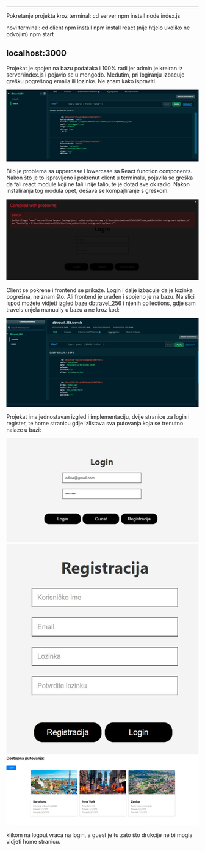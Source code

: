 --------------------------------------------------
Pokretanje projekta kroz terminal:
cd server
npm install
node index.js

novi terminal:
cd client
npm install
npm install react (nije htjelo ukoliko ne odvojim)
npm start

localhost:3000
----------------------------------------------------
Projekat je spojen na bazu podataka i 100% radi jer admin je kreiran iz server\index.js i pojavio se u mongodb. Međutim, pri logiranju izbacuje grešku pogrešnog emaila ili lozinke. Ne znam kako ispraviti.

![MongoDb user](projekatsl/mongodb1.JPG)

Bilo je problema sa uppercase i lowercase sa React function components. Nakon što je to ispravljeno i pokrenut client u terminalu, pojavila se greška da fali react module koji ne fali i nije falio, te je dotad sve ok radio. Nakon instaliranja tog modula opet, dešava se kompajliranje s greškom. 

![greska](projekatsl/greska3.JPG)

Client se pokrene i frontend se prikaže. Login i dalje izbacuje da je lozinka pogrešna, ne znam što. Ali frontend je urađen i spojeno je na bazu. Na slici ispod možete vidjeti izgled baze dbtravel_256 i njenih collections, gdje sam travels unjela manually u bazu a ne kroz kod: 

![Mongo baza](projekatsl/mongodb2.JPG)

Projekat ima jednostavan izgled i implementaciju, dvije stranice za login i register, te home stranicu gdje izlistava sva putovanja koja se trenutno nalaze u bazi:

![login](projekatsl/logg.JPG)
![registracija](projekatsl/regg.JPG)
![putovanja](projekatsl/putovanja.JPG)

klikom na logout vraca na login, a guest je tu zato što drukcije ne bi mogla vidjeti home stranicu.


